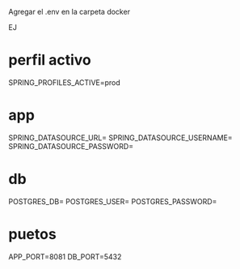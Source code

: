 Agregar el .env en la carpeta docker

EJ

# perfil activo
SPRING_PROFILES_ACTIVE=prod

# app
SPRING_DATASOURCE_URL=
SPRING_DATASOURCE_USERNAME=
SPRING_DATASOURCE_PASSWORD=

# db
POSTGRES_DB=
POSTGRES_USER=
POSTGRES_PASSWORD=

# puetos
APP_PORT=8081
DB_PORT=5432
